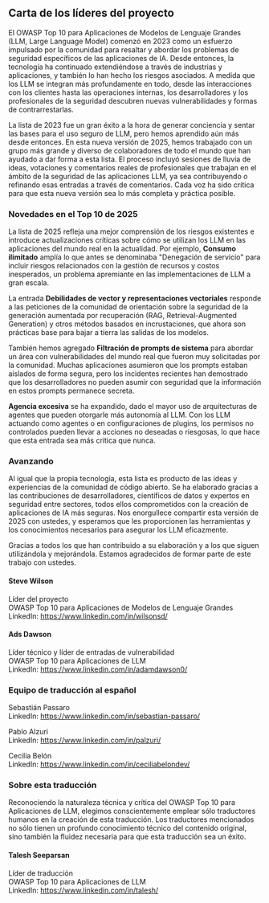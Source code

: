 ## Carta de los líderes del proyecto

El OWASP Top 10 para Aplicaciones de Modelos de Lenguaje Grandes (LLM, Large Language Model) comenzó en 2023 como un esfuerzo impulsado por la comunidad para resaltar y abordar los problemas de seguridad específicos de las aplicaciones de IA. Desde entonces, la tecnología ha continuado extendiéndose a través de industrias y aplicaciones, y también lo han hecho los riesgos asociados. A medida que los LLM se integran más profundamente en todo, desde las interacciones con los clientes hasta las operaciones internas, los desarrolladores y los profesionales de la seguridad descubren nuevas vulnerabilidades y formas de contrarrestarlas.

La lista de 2023 fue un gran éxito a la hora de generar conciencia y sentar las bases para el uso seguro de LLM, pero hemos aprendido aún más desde entonces. En esta nueva versión de 2025, hemos trabajado con un grupo más grande y diverso de colaboradores de todo el mundo que han ayudado a dar forma a esta lista. El proceso incluyó sesiones de lluvia de ideas, votaciones y comentarios reales de profesionales que trabajan en el ámbito de la seguridad de las aplicaciones LLM, ya sea contribuyendo o refinando esas entradas a través de comentarios. Cada voz ha sido crítica para que esta nueva versión sea lo más completa y práctica posible.

### Novedades en el Top 10 de 2025

La lista de 2025 refleja una mejor comprensión de los riesgos existentes e introduce actualizaciones críticas sobre cómo se utilizan los LLM en las aplicaciones del mundo real en la actualidad. Por ejemplo, **Consumo ilimitado** amplía lo que antes se denominaba "Denegación de servicio" para incluir riesgos relacionados con la gestión de recursos y costos inesperados, un problema apremiante en las implementaciones de LLM a gran escala.

La entrada **Debilidades de vector y representaciones vectoriales** responde a las peticiones de la comunidad de orientación sobre la seguridad de la generación aumentada por recuperación (RAG, Retrieval-Augmented Generation) y otros métodos basados en incrustaciones, que ahora son prácticas base para bajar a tierra las salidas de los modelos.

También hemos agregado **Filtración de prompts de sistema** para abordar un área con vulnerabilidades del mundo real que fueron muy solicitadas por la comunidad. Muchas aplicaciones asumieron que los prompts estaban aislados de forma segura, pero los incidentes recientes han demostrado que los desarrolladores no pueden asumir con seguridad que la información en estos prompts permanece secreta.

**Agencia excesiva** se ha expandido, dado el mayor uso de arquitecturas de agentes que pueden otorgarle más autonomía al LLM. Con los LLM actuando como agentes o en configuraciones de plugins, los permisos no controlados pueden llevar a acciones no deseadas o riesgosas, lo que hace que esta entrada sea más crítica que nunca.

### Avanzando

Al igual que la propia tecnología, esta lista es producto de las ideas y experiencias de la comunidad de código abierto. Se ha elaborado gracias a las contribuciones de desarrolladores, científicos de datos y expertos en seguridad entre sectores, todos ellos comprometidos con la creación de aplicaciones de IA más seguras. Nos enorgullece compartir esta versión de 2025 con ustedes, y esperamos que les proporcionen las herramientas y los conocimientos necesarios para asegurar los LLM eficazmente.

Gracias a todos los que han contribuido a su elaboración y a los que siguen utilizándola y mejorándola. Estamos agradecidos de formar parte de este trabajo con ustedes.

#### Steve Wilson

Líder del proyecto  
OWASP Top 10 para Aplicaciones de Modelos de Lenguaje Grandes  
LinkedIn: <https://www.linkedin.com/in/wilsonsd/>

#### Ads Dawson

Líder técnico y líder de entradas de vulnerabilidad  
OWASP Top 10 para Aplicaciones de LLM  
LinkedIn: <https://www.linkedin.com/in/adamdawson0/>

### Equipo de traducción al español

Sebastián Passaro  
LinkedIn: <https://www.linkedin.com/in/sebastian-passaro/>

Pablo Alzuri  
LinkedIn: <https://www.linkedin.com/in/palzuri/>

Cecilia Belón  
LinkedIn: <https://www.linkedin.com/in/ceciliabelondev/>

### Sobre esta traducción

Reconociendo la naturaleza técnica y crítica del OWASP Top 10 para Aplicaciones de LLM, elegimos conscientemente emplear sólo traductores humanos en la creación de esta traducción. Los traductores mencionados no sólo tienen un profundo conocimiento técnico del contenido original, sino también la fluidez necesaria para que esta traducción sea un éxito.

#### Talesh Seeparsan

Líder de traducción  
OWASP Top 10 para Aplicaciones de LLM  
LinkedIn: <https://www.linkedin.com/in/talesh/>
